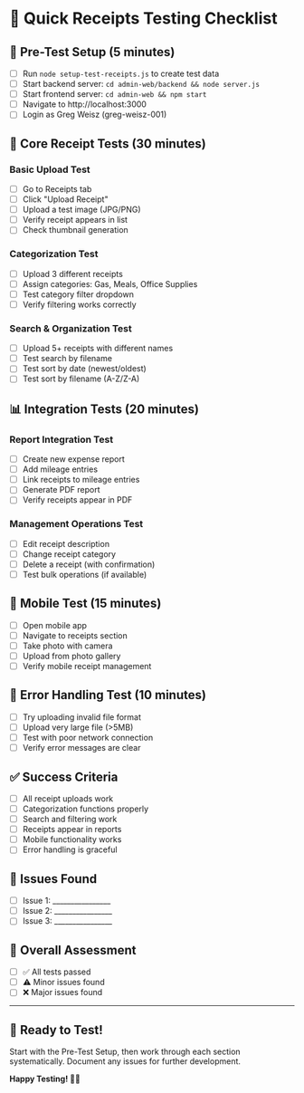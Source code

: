 # 🧪 Quick Receipts Testing Checklist

## 🚀 **Pre-Test Setup** (5 minutes)
- [ ] Run `node setup-test-receipts.js` to create test data
- [ ] Start backend server: `cd admin-web/backend && node server.js`
- [ ] Start frontend server: `cd admin-web && npm start`
- [ ] Navigate to http://localhost:3000
- [ ] Login as Greg Weisz (greg-weisz-001)

## 📸 **Core Receipt Tests** (30 minutes)

### Basic Upload Test
- [ ] Go to Receipts tab
- [ ] Click "Upload Receipt" 
- [ ] Upload a test image (JPG/PNG)
- [ ] Verify receipt appears in list
- [ ] Check thumbnail generation

### Categorization Test
- [ ] Upload 3 different receipts
- [ ] Assign categories: Gas, Meals, Office Supplies
- [ ] Test category filter dropdown
- [ ] Verify filtering works correctly

### Search & Organization Test
- [ ] Upload 5+ receipts with different names
- [ ] Test search by filename
- [ ] Test sort by date (newest/oldest)
- [ ] Test sort by filename (A-Z/Z-A)

## 📊 **Integration Tests** (20 minutes)

### Report Integration Test
- [ ] Create new expense report
- [ ] Add mileage entries
- [ ] Link receipts to mileage entries
- [ ] Generate PDF report
- [ ] Verify receipts appear in PDF

### Management Operations Test
- [ ] Edit receipt description
- [ ] Change receipt category
- [ ] Delete a receipt (with confirmation)
- [ ] Test bulk operations (if available)

## 📱 **Mobile Test** (15 minutes)
- [ ] Open mobile app
- [ ] Navigate to receipts section
- [ ] Take photo with camera
- [ ] Upload from photo gallery
- [ ] Verify mobile receipt management

## 🚨 **Error Handling Test** (10 minutes)
- [ ] Try uploading invalid file format
- [ ] Upload very large file (>5MB)
- [ ] Test with poor network connection
- [ ] Verify error messages are clear

## ✅ **Success Criteria**
- [ ] All receipt uploads work
- [ ] Categorization functions properly
- [ ] Search and filtering work
- [ ] Receipts appear in reports
- [ ] Mobile functionality works
- [ ] Error handling is graceful

## 📝 **Issues Found**
- [ ] Issue 1: ________________
- [ ] Issue 2: ________________
- [ ] Issue 3: ________________

## 🎯 **Overall Assessment**
- [ ] ✅ All tests passed
- [ ] ⚠️ Minor issues found
- [ ] ❌ Major issues found

---

## 🚀 **Ready to Test!**

Start with the Pre-Test Setup, then work through each section systematically. Document any issues for further development.

**Happy Testing! 🧪✨**

